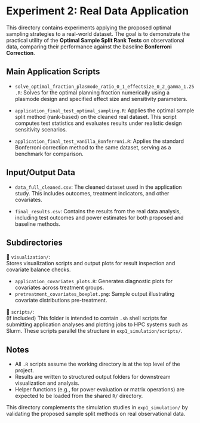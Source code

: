 # Experiment 2: Real Data Application

This directory contains experiments applying the proposed optimal sampling strategies to a real-world dataset. The goal is to demonstrate the practical utility of the **Optimal Sample Split Rank Tests** on observational data, comparing their performance against the baseline **Bonferroni Correction**.


## Main Application Scripts

- `solve_optimal_fraction_plasmode_ratio_0_1_effectsize_0_2_gamma_1.25.R`: Solves for the optimal planning fraction numerically using a plasmode design and specified effect size and sensitivity parameters.
  
- `application_final_test_optimal_sampling.R`: Applies the optimal sample split method (rank-based) on the cleaned real dataset. This script computes test statistics and evaluates results under realistic design sensitivity scenarios.

- `application_final_test_vanilla_Bonferroni.R`: Applies the standard Bonferroni correction method to the same dataset, serving as a benchmark for comparison.


## Input/Output Data

- `data_full_cleaned.csv`: The cleaned dataset used in the application study. This includes outcomes, treatment indicators, and other covariates.

- `final_results.csv`: Contains the results from the real data analysis, including test outcomes and power estimates for both proposed and baseline methods.


## Subdirectories

📁 `visualization/`:  
Stores visualization scripts and output plots for result inspection and covariate balance checks.
- `application_covariates_plots.R`: Generates diagnostic plots for covariates across treatment groups.
- `pretreatment_covariates_boxplot.png`: Sample output illustrating covariate distributions pre-treatment.

📁 `scripts/`:  
(If included) This folder is intended to contain `.sh` shell scripts for submitting application analyses and plotting jobs to HPC systems such as Slurm. These scripts parallel the structure in `exp1_simulation/scripts/`.


## Notes

- All `.R` scripts assume the working directory is at the top level of the project.
- Results are written to structured output folders for downstream visualization and analysis.
- Helper functions (e.g., for power evaluation or matrix operations) are expected to be loaded from the shared `R/` directory.

This directory complements the simulation studies in `exp1_simulation/` by validating the proposed sample split methods on real observational data.
